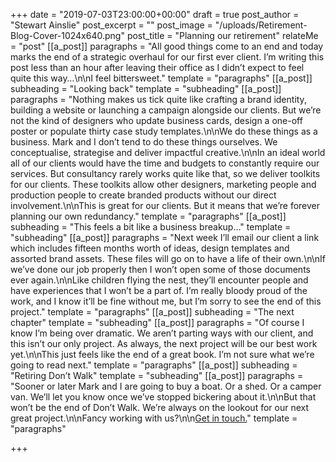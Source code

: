 +++
date = "2019-07-03T23:00:00+00:00"
draft = true
post_author = "Stewart Ainslie"
post_excerpt = ""
post_image = "/uploads/Retirement-Blog-Cover-1024x640.png"
post_title = "Planning our retirement"
relateMe = "post"
[[a_post]]
paragraphs = "All good things come to an end and today marks the end of a strategic overhaul for our first ever client. I’m writing this post less than an hour after leaving their office as I didn’t expect to feel quite this way…\n\nI feel bittersweet."
template = "paragraphs"
[[a_post]]
subheading = "Looking back"
template = "subheading"
[[a_post]]
paragraphs = "Nothing makes us tick quite like crafting a brand identity, building a website or launching a campaign alongside our clients. But we’re not the kind of designers who update business cards, design a one-off poster or populate thirty case study templates.\n\nWe do these things as a business. Mark and I don’t tend to do these things ourselves. We conceptualise, strategise and deliver impactful creative.\n\nIn an ideal world all of our clients would have the time and budgets to constantly require our services. But consultancy rarely works quite like that, so we deliver toolkits for our clients. These toolkits allow other designers, marketing people and production people to create branded products without our direct involvement.\n\nThis is great for our clients. But it means that we’re forever planning our own redundancy."
template = "paragraphs"
[[a_post]]
subheading = "This feels a bit like a business breakup…"
template = "subheading"
[[a_post]]
paragraphs = "Next week I’ll email our client a link which includes fifteen months worth of ideas, design templates and assorted brand assets. These files will go on to have a life of their own.\n\nIf we’ve done our job properly then I won’t open some of those documents ever again.\n\nLike children flying the nest, they’ll encounter people and have experiences that I won’t be a part of. I’m really bloody proud of the work, and I know it’ll be fine without me, but I’m sorry to see the end of this project."
template = "paragraphs"
[[a_post]]
subheading = "The next chapter"
template = "subheading"
[[a_post]]
paragraphs = "Of course I know I’m being over dramatic. We aren’t parting ways with our client, and this isn’t our only project. As always, the next project will be our best work yet.\n\nThis just feels like the end of a great book. I’m not sure what we’re going to read next."
template = "paragraphs"
[[a_post]]
subheading = "Retiring Don’t Walk"
template = "subheading"
[[a_post]]
paragraphs = "Sooner or later Mark and I are going to buy a boat. Or a shed. Or a camper van. We’ll let you know once we’ve stopped bickering about it.\n\nBut that won’t be the end of Don’t Walk. We’re always on the lookout for our next great project.\n\nFancy working with us?\n\n[Get in touch.](https://dont-walk.com/#contact)"
template = "paragraphs"

+++
